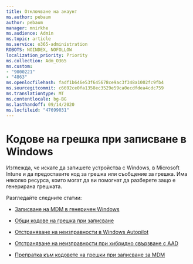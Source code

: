 ```yaml
---
title: Отключване на акаунт
ms.author: pebaum
author: pebaum
manager: mnirkhe
ms.audience: Admin
ms.topic: article
ms.service: o365-administration
ROBOTS: NOINDEX, NOFOLLOW
localization_priority: Priority
ms.collection: Adm_O365
ms.custom:
- "9000221"
- "4863"
ms.openlocfilehash: fadf1b646e53f645678ce9ac3f348a1002fc9fb4
ms.sourcegitcommit: c6692ce0fa1358ec3529e59ca0ecdfdea4cdc759
ms.translationtype: MT
ms.contentlocale: bg-BG
ms.lasthandoff: 09/14/2020
ms.locfileid: "47699031"
---
```

# <a name="windows-enrolment-error-codes"></a>Кодове на грешка при записване в Windows

Изглежда, че искате да запишете устройства с Windows, в Microsoft Intune и да предоставите код за грешка или съобщение за грешка. Има няколко ресурса, които могат да ви помогнат да разберете защо е генерирана грешката.
 
Разгледайте следните статии:

- [Записване на MDM в генеричен Windows](https://docs.microsoft.com/mem/intune/enrollment/troubleshoot-windows-enrollment-errors)

- [Общи кодове на грешка при записване](https://docs.microsoft.com/mem/intune/enrollment/troubleshoot-device-enrollment-in-intune#general-enrollment-error-codes)

- [Отстраняване на неизправности в Windows Autopilot](https://docs.microsoft.com/windows/deployment/windows-autopilot/troubleshooting)

- [Отстраняване на неизправности при хибридно свързване с AAD](https://docs.microsoft.com/azure/active-directory/devices/troubleshoot-hybrid-join-windows-current)

- [Препратка към кодовете на грешки при записване за MDM](https://docs.microsoft.com/windows/win32/mdmreg/mdm-registration-constants)
